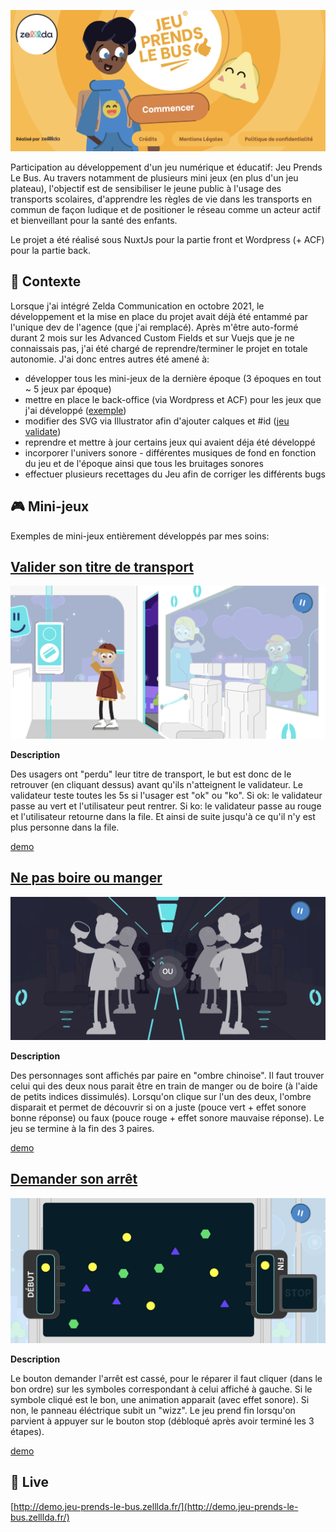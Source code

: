 
![Screenshot](screenshot.png)

Participation au développement d'un jeu numérique et éducatif: Jeu Prends Le Bus. Au travers notamment de plusieurs mini jeux (en plus d'un jeu plateau), l'objectif est de sensibiliser le jeune public à l'usage des transports scolaires, d'apprendre les règles de vie dans les transports en commun de façon ludique et de positioner le réseau comme un acteur actif et bienveillant pour la santé des enfants. 

Le projet a été réalisé sous NuxtJs pour la partie front et Wordpress (+ ACF) pour la partie back.

## 📍 Contexte

Lorsque j'ai intégré Zelda Communication en octobre 2021, le développement et la mise en place du projet avait déjà été entammé par l'unique dev de l'agence (que j'ai remplacé). Après m'être auto-formé durant 2 mois sur les Advanced Custom Fields et sur Vuejs que je ne connaissais pas, j'ai été chargé de reprendre/terminer le projet en totale autonomie. J'ai donc entres autres été amené à:

- développer tous les mini-jeux de la dernière époque (3 époques en tout ~ 5 jeux par époque)
- mettre en place le back-office (via Wordpress et ACF) pour les jeux que j'ai développé ([exemple](https://youtu.be/QJ_lB0QcJWw?si=jqmFwVj7IvDTXSZ9))
- modifier des SVG via Illustrator afin d'ajouter calques et #id ([jeu validate](https://github.com/idrissdiakite/jeu-prends-le-bus-nuxt/tree/main/components/Game/Play/Validate))
- reprendre et mettre à jour certains jeux qui avaient déja été développé
- incorporer l'univers sonore - différentes musiques de fond en fonction du jeu et de l'époque ainsi que tous les bruitages sonores
- effectuer plusieurs recettages du Jeu afin de corriger les différents bugs

## 🎮 Mini-jeux

Exemples de mini-jeux entièrement développés par mes soins:

## [Valider son titre de transport](https://github.com/idrissdiakite/jeu-prends-le-bus-nuxt/tree/main/components/Game/Play/Validate)

![Screenshot](https://github.com/idrissdiakite/jeu-prends-le-bus-nuxt/blob/main/components/Game/Play/Validate/screenshot.png)

**Description** 

Des usagers ont "perdu" leur titre de transport, le but est donc de le retrouver (en cliquant dessus) avant qu'ils n'atteignent le validateur. Le validateur teste toutes les 5s si l'usager est "ok" ou "ko". Si ok: le validateur passe au vert et l'utilisateur peut rentrer. Si ko: le validateur passe au rouge et l'utilisateur retourne dans la file. Et ainsi de suite jusqu'à ce qu'il n'y est plus personne dans la file.

<a href="https://youtube.com/shorts/H7zMZBFezAo?si=V4xRSQsmqXJCDdzg" target="_blank">demo</a>


## [Ne pas boire ou manger](https://github.com/idrissdiakite/jeu-prends-le-bus-nuxt/tree/main/components/Game/Play/Eatdrink)

![Screenshot](https://github.com/idrissdiakite/jeu-prends-le-bus-nuxt/blob/main/components/Game/Play/Eatdrink/screenshot.png)

**Description** 

Des personnages sont affichés par paire en "ombre chinoise". Il faut trouver celui qui des deux nous parait être en train de manger ou de boire (à l'aide de petits indices dissimulés). Lorsqu'on clique sur l'un des deux, l'ombre disparait et permet de découvrir si on a juste (pouce vert + effet sonore bonne réponse) ou faux (pouce rouge + effet sonore mauvaise réponse). Le jeu se termine à la fin des 3 paires.

<a href="https://youtube.com/shorts/NwjW602BTHw?si=GHPS4v0pRpt68cKq" target="_blank">demo</a>


## [Demander son arrêt](https://github.com/idrissdiakite/jeu-prends-le-bus-nuxt/tree/main/components/Game/Play/Leave)

![Screenshot](https://github.com/idrissdiakite/jeu-prends-le-bus-nuxt/blob/main/components/Game/Play/Leave/screenshot.png)

**Description** 

Le bouton demander l'arrêt est cassé, pour le réparer il faut cliquer (dans le bon ordre) sur les symboles correspondant à celui affiché à gauche. Si le symbole cliqué est le bon, une animation apparait (avec effet sonore). Si non, le panneau éléctrique subit un "wizz". Le jeu prend fin lorsqu'on parvient à appuyer sur le bouton stop (débloqué après avoir terminé les 3 étapes).

<a href="https://youtube.com/shorts/Hw4LDhYYOxw?si=7vPNRJhz4NxqCIHH" target="_blank">demo</a>


## 💫 Live

[http://demo.jeu-prends-le-bus.zelllda.fr/](http://demo.jeu-prends-le-bus.zelllda.fr/)
